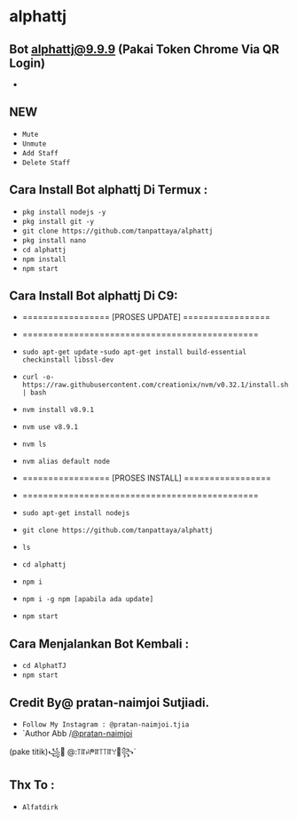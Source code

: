 # alphattj
Bot alphattj@9.9.9 (Pakai Token Chrome Via QR Login)
------
-

NEW
------
- `Mute`
- `Unmute`
- `Add Staff`
- `Delete Staff`

Cara Install Bot alphattj Di Termux :
------
- `pkg install nodejs -y`
- `pkg install git -y`
- `git clone https://github.com/tanpattaya/alphattj`
- `pkg install nano`
- `cd alphattj`
- `npm install`
- `npm start`

Cara Install Bot alphattj Di C9:
------
- =================  [PROSES UPDATE]  =================
- ==============================================

- `sudo apt-get update`
-`sudo apt-get install build-essential checkinstall libssl-dev`
- `curl -o- https://raw.githubusercontent.com/creationix/nvm/v0.32.1/install.sh | bash`
- `nvm install v8.9.1`
- `nvm use v8.9.1`
- `nvm ls`
- `nvm alias default node`
- =================  [PROSES INSTALL]  =================
- ==============================================
- `sudo apt-get install nodejs`
- `git clone https://github.com/tanpattaya/alphattj`
- `ls`
- `cd alphattj`
- `npm i`
- `npm i -g npm [apabila ada update]`
- `npm start`

Cara Menjalankan Bot Kembali :
------
- `cd AlphatTJ`
- `npm start`

Credit By@ pratan-naimjoi Sutjiadi.
------
- `Follow My Instagram : @pratan-naimjoi.tjia`
- `Author Abb
   /[@pratan-naimjoi](https://www.instagram.com/pratannaimjoi/in/pratan-naimjoi)

(pake titik)꧁💓 @:꓄ꍏꈤᖘꍏ꓄꓄ꍏꌩ💓꧂`

Thx To :
------
- `Alfatdirk`




